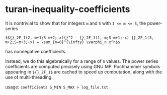 turan-inequality-coefficients
=============================

It is nontrivial to show that for integers ``m`` and ``S`` with ``1 <= m <= S``, the power-series

```
$${}_2F_1(2,-m+1;S-m+2;-x){}^2 - {}_2F_1(1,-m;S-m+1;-x) {}_2F_1(3,-m+2;S-m+3;-x) = \sum_{n=0}^{\infty} \varphi_n x^n$$
```

has nonnegative coefficients.

Instead, we do this algebraically for a range of ``S`` values.
The power series coefficients are computed precisely using GNU MP.
Pochhammer symbols appearing in ``${}_2F_1$`` are cached to speed up computation, along with the use of multi-threading.

usage: ``coefficients S_MIN S_MAX > log_file.txt``
